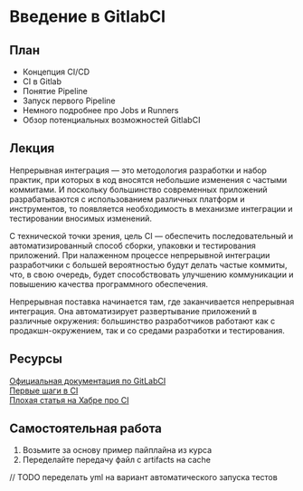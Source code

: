 # Введение в GitlabCI

## План

- Концепция CI/CD
- CI в Gitlab
- Понятие Pipeline
- Запуск первого Pipeline
- Немного подробнее про Jobs и Runners
- Обзор потенциальных возможностей GitlabCI

## Лекция

Непрерывная интеграция — это методология разработки и набор практик, при которых в код вносятся небольшие изменения с частыми коммитами. И поскольку большинство современных приложений разрабатываются с использованием различных платформ и инструментов, то появляется необходимость в механизме интеграции и тестировании вносимых изменений.

С технической точки зрения, цель CI — обеспечить последовательный и автоматизированный способ сборки, упаковки и тестирования приложений. При налаженном процессе непрерывной интеграции разработчики с большей вероятностью будут делать частые коммиты, что, в свою очередь, будет способствовать улучшению коммуникации и повышению качества программного обеспечения.

Непрерывная поставка начинается там, где заканчивается непрерывная интеграция. Она автоматизирует развертывание приложений в различные окружения: большинство разработчиков работают как с продакшн-окружением, так и со средами разработки и тестирования.

## Ресурсы

[Официальная документация по GitLabCI](https://docs.gitlab.com/ee/ci/)  
[Первые шаги в CI](https://about.gitlab.com/blog/2018/01/22/a-beginners-guide-to-continuous-integration/)  
[Плохая статья на Хабре про CI](https://habr.com/ru/post/498436/)  

## Самостоятельная работа

1. Возьмите за основу пример пайплайна из курса
2. Переделайте передачу файл с artifacts на cache


// TODO переделать yml на вариант автоматического запуска тестов

